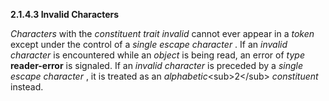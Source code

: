 **2.1.4.3 Invalid Characters** 

*Characters* with the *constituent trait invalid* cannot ever appear in a *token* except under the control of a *single escape character* . If an *invalid character* is encountered while an *object* is being read, an error of *type* **reader-error** is signaled. If an *invalid character* is preceded by a *single escape character* , it is treated as an *alphabetic*\<sub\>2\</sub\> *constituent* instead. 


